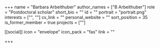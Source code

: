 +++
name = "Barbara Arbeithuber"
author_names = ["B Arbeithuber"]
role = "Postdoctoral scholar"
short_bio = ""
id = ""
portrait = "portrait.png"
interests = ["", ""]
cv_link = ""
personal_website = ""
sort_position = 35
is_former_member = true
projects = [""]

[[social]]
    icon = "envelope"
    icon_pack = "fas"
    link = ""

+++
